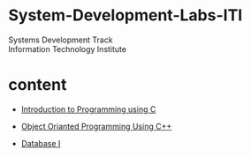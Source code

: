 # System-Development-Labs-ITI
Systems Development Track 
<br>
Information Technology Institute

# content
- [Introduction to Programming using C](https://github.com/Maged-Samir/System-Development-Labs-ITI/tree/main/Introduction%20to%20Programming%20using%20C)
* [Object Orianted Programming Using C++](https://github.com/Maged-Samir/System-Development-Labs-ITI/tree/main/Object%20Orianted%20Programming%20Using%20C%2B%2B)
+ [Database I](https://github.com/Maged-Samir/System-Development-Labs-ITI/tree/main/Database)
